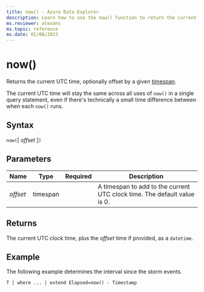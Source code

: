 ```yaml
---
title: now() - Azure Data Explorer
description: Learn how to use the now() function to return the current UTC time.
ms.reviewer: alexans
ms.topic: reference
ms.date: 01/08/2023
---
```

# now()

Returns the current UTC time, optionally offset by a given [timespan](scalar-data-types/timespan.md).

The current UTC time will stay the same across all uses of `now()` in a single query statement, even if there's technically a small time difference between when each `now()` runs.

## Syntax

`now(`[ *offset* ]`)`

## Parameters

| Name | Type | Required | Description |
|--|--|--|--|
| *offset* | timespan | | A timespan to add to the current UTC clock time. The default value is 0.|

## Returns

The current UTC clock time, plus the *offset* time if provided, as a `datetime`.

## Example

The following example determines the interval since the storm events.

```kusto
T | where ... | extend Elapsed=now() - Timestamp
```
